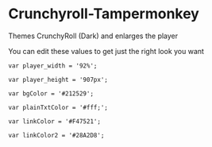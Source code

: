 # Crunchyroll-Tampermonkey
Themes CrunchyRoll (Dark) and enlarges the player


You can edit these values to get just the right look you want

    var player_width = '92%';
    
    var player_height = '907px';
    
    var bgColor = '#212529';
    
    var plainTxtColor = '#fff;';
    
    var linkColor = '#F47521';
    
    var linkColor2 = '#28A2D8';
    
